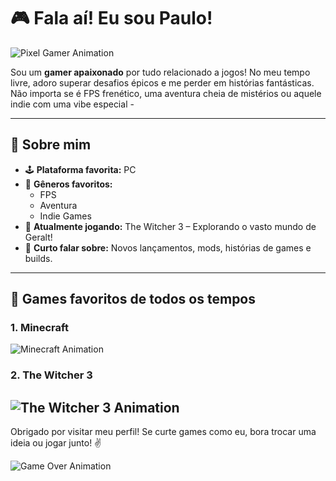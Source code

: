# 🎮 Fala aí! Eu sou Paulo!

![Pixel Gamer Animation](https://i.gifer.com/K76q.gif)

Sou um **gamer apaixonado** por tudo relacionado a jogos! No meu tempo livre, adoro superar desafios épicos e me perder em histórias fantásticas. Não importa se é FPS frenético, uma aventura cheia de mistérios ou aquele indie com uma vibe especial -

---

## 👾 Sobre mim
- 🕹️ **Plataforma favorita:** PC  
- 🌟 **Gêneros favoritos:**  
  - FPS 
  - Aventura
  - Indie Games 
- 🚀 **Atualmente jogando:** The Witcher 3 – Explorando o vasto mundo de Geralt!  
- 💬 **Curto falar sobre:** Novos lançamentos, mods, histórias de games e builds.

---

## 🎯 Games favoritos de todos os tempos
### **1. Minecraft**
![Minecraft Animation](https://i.gifer.com/3MfN.gif)  

### **2. The Witcher 3**
![The Witcher 3 Animation](https://i.gifer.com/75v9.gif)  
---

Obrigado por visitar meu perfil! Se curte games como eu, bora trocar uma ideia ou jogar junto! ✌️  


![Game Over Animation](https://i.gifer.com/QeMS.gif)
